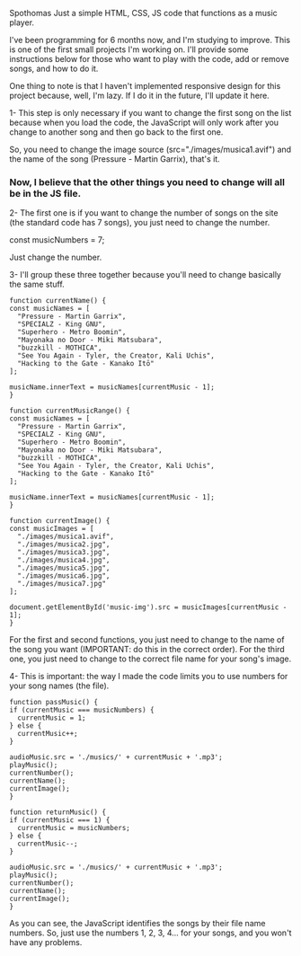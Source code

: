 Spothomas
Just a simple HTML, CSS, JS code that functions as a music player.

I've been programming for 6 months now, and I'm studying to improve. This is one of the first small projects I'm working on. I'll provide some instructions below for those who want to play with the code, add or remove songs, and how to do it.

One thing to note is that I haven't implemented responsive design for this project because, well, I'm lazy. If I do it in the future, I'll update it here.

1- This step is only necessary if you want to change the first song on the list because when you load the code, the JavaScript will only work after you change to another song and then go back to the first one.

<!--
  <div class="container-application">
  <h1>Spothomas</h1>
      <img src="./images/musica1.avif" id="music-img" />
  <div id="container-text-btn">
    <div id="container-text">
      <p id="number">Song 1</p>
      <p id="name">Pressure - Martin Garrix</p>
    </div>
 -->

So, you need to change the image source (src="./images/musica1.avif") and the name of the song (Pressure - Martin Garrix), that's it.

### Now, I believe that the other things you need to change will all be in the JS file.

2- The first one is if you want to change the number of songs on the site (the standard code has 7 songs), you just need to change the number.

  const musicNumbers = 7;

Just change the number.

3- I'll group these three together because you'll need to change basically the same stuff.

    function currentName() {
    const musicNames = [
      "Pressure - Martin Garrix",
      "SPECIALZ - King GNU",
      "Superhero - Metro Boomin",
      "Mayonaka no Door - Miki Matsubara",
      "buzzkill - MOTHICA",
      "See You Again - Tyler, the Creator, Kali Uchis",
      "Hacking to the Gate - Kanako Itō"
    ];
  
    musicName.innerText = musicNames[currentMusic - 1];
    }
  
    function currentMusicRange() {
    const musicNames = [
      "Pressure - Martin Garrix",
      "SPECIALZ - King GNU",
      "Superhero - Metro Boomin",
      "Mayonaka no Door - Miki Matsubara",
      "buzzkill - MOTHICA",
      "See You Again - Tyler, the Creator, Kali Uchis",
      "Hacking to the Gate - Kanako Itō"
    ];
  
    musicName.innerText = musicNames[currentMusic - 1];
    }
  
    function currentImage() {
    const musicImages = [
      "./images/musica1.avif",
      "./images/musica2.jpg",
      "./images/musica3.jpg",
      "./images/musica4.jpg",
      "./images/musica5.jpg",
      "./images/musica6.jpg",
      "./images/musica7.jpg"
    ];

    document.getElementById('music-img').src = musicImages[currentMusic - 1];
    }

For the first and second functions, you just need to change to the name of the song you want (IMPORTANT: do this in the correct order). For the third one, you just need to change to the correct file name for your song's image.

4- This is important: the way I made the code limits you to use numbers for your song names (the file).

    function passMusic() {
    if (currentMusic === musicNumbers) {
      currentMusic = 1;
    } else {
      currentMusic++;
    }
  
    audioMusic.src = './musics/' + currentMusic + '.mp3';
    playMusic();
    currentNumber();
    currentName();
    currentImage();
    }
  
    function returnMusic() {
    if (currentMusic === 1) {
      currentMusic = musicNumbers;
    } else {
      currentMusic--;
    }
  
    audioMusic.src = './musics/' + currentMusic + '.mp3';
    playMusic();
    currentNumber();
    currentName();
    currentImage();
    }

As you can see, the JavaScript identifies the songs by their file name numbers. So, just use the numbers 1, 2, 3, 4... for your songs, and you won't have any problems.


